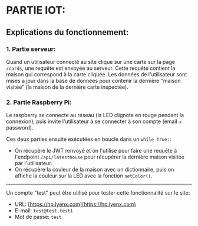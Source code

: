 # PARTIE IOT:

## Explications du fonctionnement:

### 1. Partie serveur:

Quand un utilisateur connecté au site clique sur une carte sur la page `/cards`, une requête est envoyée au serveur. Cette requête contient la maison qui correspond à la carte cliquée. Les données de l'utilisateur sont mises a jour dans la base de données pour contenir la dernière "maison visitée" (la maison de la dernière carte inspectée).

### 2. Partie Raspberry Pi:

Le raspberry se connecte au réseau (la LED clignote en rouge pendant la connexion), puis invite l'utilisateur à se connecter à son compte (email + password).

Ces deux parties ensuite exécutées en boucle dans un `while True:`:

- On récupère le JWT renvoyé et on l'utilise pour faire une requête à l'endpoint `/api/latesthouse` pour récupérer la dernière maison visitée par l'utilisateur.
- On récupère la couleur de la maison avec un dictionnaire, puis on affiche la couleur sur la LED avec la fonction `setColor()`.

---

Un compte "test" peut être utilisé pour tester cette fonctionnalité sur le site:

- URL: [https://hp.lyenx.com](https://hp.lyenx.com)
- E-mail: `test@test.test1`
- Mot de passe: `test`
